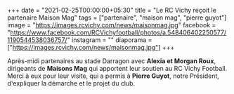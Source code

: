 +++
date = "2021-02-25T00:00:00+05:30"
title = "Le RC Vichy reçoit le partenaire Maison Mag"
tags = ["partenaire", "maison mag", "pierre guyot"]
image = "https://images.rcvichy.com/news/maisonmag.jpg"
facebook = "https://www.facebook.com/RCVichyfootball/photos/a.548406402250577/1190544538036757/"
instagram = ""
diaporama = ["https://images.rcvichy.com/news/maisonmag.jpg"]
+++

Après-midi partenaires au stade Darragon avec **Alexia et Morgan Roux**, dirigeants de **Maisons Mag** qui apportent leur soutien au RC Vichy Football. Merci à eux pour leur visite, qui a permis à **Pierre Guyot**, notre Président, d'expliquer la démarche et le projet du club.
